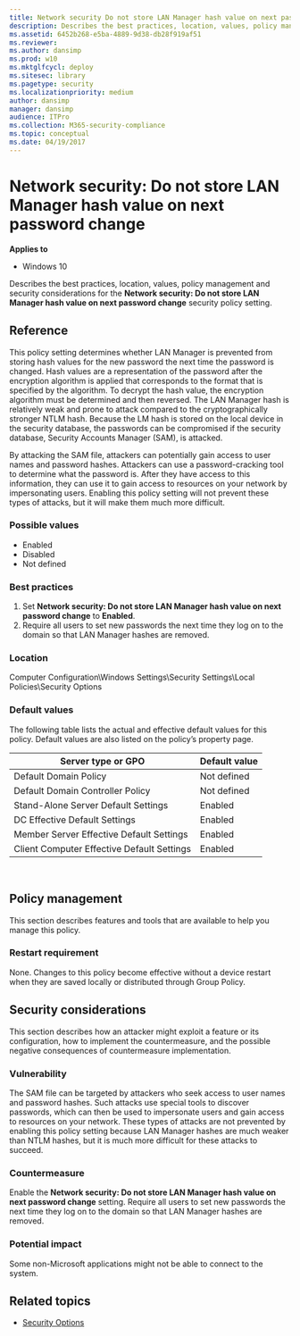 ```yaml
---
title: Network security Do not store LAN Manager hash value on next password change (Windows 10)
description: Describes the best practices, location, values, policy management and security considerations for the Network security Do not store LAN Manager hash value on next password change security policy setting.
ms.assetid: 6452b268-e5ba-4889-9d38-db28f919af51
ms.reviewer: 
ms.author: dansimp
ms.prod: w10
ms.mktglfcycl: deploy
ms.sitesec: library
ms.pagetype: security
ms.localizationpriority: medium
author: dansimp
manager: dansimp
audience: ITPro
ms.collection: M365-security-compliance
ms.topic: conceptual
ms.date: 04/19/2017
---
```


# Network security: Do not store LAN Manager hash value on next password change

**Applies to**
-   Windows 10

Describes the best practices, location, values, policy management and security considerations for the **Network security: Do not store LAN Manager hash value on next password change** security policy setting.

## Reference

This policy setting determines whether LAN Manager is prevented from storing hash values for the new password the next time the password is changed. Hash values are a representation of the password after the encryption algorithm is applied that corresponds to the format that is specified by the algorithm. To decrypt the hash value, the encryption algorithm must be determined and then reversed. The LAN Manager hash is relatively weak and prone to attack compared to the cryptographically stronger NTLM hash. Because the LM hash is stored on the local device in the security database, the passwords can be compromised if the security database, Security Accounts Manager (SAM), is attacked.

By attacking the SAM file, attackers can potentially gain access to user names and password hashes. Attackers can use a password-cracking tool to determine what the password is. After they have access to this information, they can use it to gain access to resources on your network by impersonating users. Enabling this policy setting will not prevent these types of attacks, but it will make them much more difficult.

### Possible values

-   Enabled
-   Disabled
-   Not defined

### Best practices

1.  Set **Network security: Do not store LAN Manager hash value on next password change** to **Enabled**.
2.  Require all users to set new passwords the next time they log on to the domain so that LAN Manager hashes are removed.

### Location

Computer Configuration\\Windows Settings\\Security Settings\\Local Policies\\Security Options

### Default values

The following table lists the actual and effective default values for this policy. Default values are also listed on the policy’s property page.

| Server type or GPO | Default value |
| - | - |
| Default Domain Policy| Not defined| 
| Default Domain Controller Policy | Not defined| 
| Stand-Alone Server Default Settings | Enabled| 
| DC Effective Default Settings | Enabled| 
| Member Server Effective Default Settings|Enabled| 
| Client Computer Effective Default Settings | Enabled| 
 
## Policy management

This section describes features and tools that are available to help you manage this policy.

### Restart requirement

None. Changes to this policy become effective without a device restart when they are saved locally or distributed through Group Policy.

## Security considerations

This section describes how an attacker might exploit a feature or its configuration, how to implement the countermeasure, and the possible negative consequences of countermeasure implementation.

### Vulnerability

The SAM file can be targeted by attackers who seek access to user names and password hashes. Such attacks use special tools to discover passwords, which can then be used to impersonate users and gain access to resources on your network. These types of attacks are not prevented by enabling this policy setting because LAN Manager hashes are much weaker than NTLM hashes, but it is much more difficult for these attacks to succeed.

### Countermeasure

Enable the **Network security: Do not store LAN Manager hash value on next password change** setting. Require all users to set new passwords the next time they log on to the domain so that LAN Manager hashes are removed.

### Potential impact

Some non-Microsoft applications might not be able to connect to the system.

## Related topics

- [Security Options](security-options.md)
